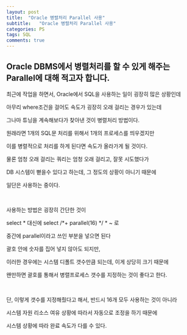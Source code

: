 ```yaml
---
layout: post
title:  "Oracle 병렬처리 Parallel 사용"
subtitle:   "Oracle 병렬처리 Parallel 사용"
categories: PS
tags: SQL
comments: true
---
```


## Oracle DBMS에서 병렬처리를 할 수 있게 해주는 Parallel에 대해 적고자 합니다.

최근에 작업을 하면서, Oracle에서 SQL을 사용하는 일이 굉장히 많은 상황인데

아무리 where조건을 걸어도 속도가 굉장히 오래 걸리는 경우가 있는데

그나마 튜닝을 계속해보다가 찾아낸 것이 병렬처리 방법이다.

원래라면 1개의 SQL문 처리를 위해서 1개의 프로세스를 띄우겠지만

이를 병렬적으로 처리를 하게 된다면 속도가 올라가게 될 것이다.

물론 엄청 오래 걸리는 쿼리는 엄청 오래 걸리고, 잘못 시도했다가

DB 시스템이 뻗을수 있다고 하는데, 그 정도의 상황이 아니기 때문에

일단은 사용하는 중이다.

<br/>

사용하는 방법은 굉장히 간단한 것이

select * 대신에 select /*+ parallel(16) */ * ~ 로

중간에 parallel이라고 쓰인 부분을 넣으면 된다

괄호 안에 숫자를 집어 넣지 않아도 되지만,

이러한 경우에는 시스템 디폴트 갯수만큼 되는데, 이게 상당히 크기 때문에

왠만하면 괄호를 통해서 병렬프로세스 갯수를 지정하는 것이 좋다고 한다.

<br/>

단, 이렇게 갯수를 지정해줬다고 해서, 반드시 16개 모두 사용하는 것이 아니라

시스템 자원 리소스 여유 상황에 따라서 자동으로 조정을 하기 때문에

시스템 상황에 따라 완료 속도가 다를 수 있다.


